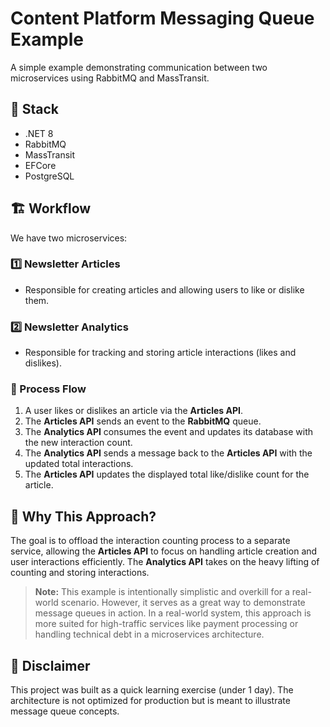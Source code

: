 # Content Platform Messaging Queue Example

A simple example demonstrating communication between two microservices using RabbitMQ and MassTransit.

## 🚀 Stack
- .NET 8
- RabbitMQ
- MassTransit
- EFCore
- PostgreSQL

## 🏗️ Workflow
We have two microservices:

### 1️⃣ Newsletter Articles
- Responsible for creating articles and allowing users to like or dislike them.

### 2️⃣ Newsletter Analytics
- Responsible for tracking and storing article interactions (likes and dislikes).

### 🔄 Process Flow
1. A user likes or dislikes an article via the **Articles API**.
2. The **Articles API** sends an event to the **RabbitMQ** queue.
3. The **Analytics API** consumes the event and updates its database with the new interaction count.
4. The **Analytics API** sends a message back to the **Articles API** with the updated total interactions.
5. The **Articles API** updates the displayed total like/dislike count for the article.

## 🎯 Why This Approach?
The goal is to offload the interaction counting process to a separate service, allowing the **Articles API** to focus on handling article creation and user interactions efficiently. The **Analytics API** takes on the heavy lifting of counting and storing interactions.

> **Note:** This example is intentionally simplistic and overkill for a real-world scenario. However, it serves as a great way to demonstrate message queues in action. In a real-world system, this approach is more suited for high-traffic services like payment processing or handling technical debt in a microservices architecture.

## 📌 Disclaimer
This project was built as a quick learning exercise (under 1 day). The architecture is not optimized for production but is meant to illustrate message queue concepts.
